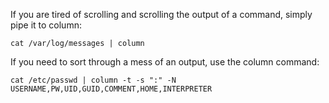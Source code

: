If you are tired of scrolling and scrolling the output of a command, simply pipe it to column:
```
cat /var/log/messages | column
```

If you need to sort through a mess of an output, use the column command:
```
cat /etc/passwd | column -t -s ":" -N USERNAME,PW,UID,GUID,COMMENT,HOME,INTERPRETER
```
